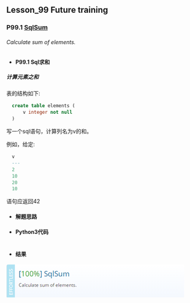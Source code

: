 ## Lesson_99 Future training


### P99.1 [SqlSum](https://app.codility.com/programmers/lessons/99-future_training/db_sum/) 

###### Calculate sum of elements.

* #### P99.1 Sql求和

##### 计算元素之和

表的结构如下:
```sql
  create table elements (
      v integer not null
  )
 ```
写一个sql语句，计算列名为v的和。

例如，给定:
```sql
  v
  ---
  2
  10
  20
  10
 ```
语句应返回42

* #### 解题思路

 

* #### Python3代码

```python

```

* #### 结果



![image](https://github.com/Anfany/Codility-Lessons-By-Python3/blob/master/L99_Future%20training/99.1.png)

